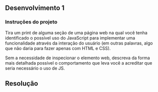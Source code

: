 ## Desenvolvimento 1 
### Instruções do projeto
Tira um print de alguma seção de uma página web na qual você tenha identificado o possível uso do JavaScript para implementar uma funcionalidade através da interação do usuário (em outras palavras, algo que não daria para fazer apenas com HTML e CSS).

Sem a necessidade de inspecionar o elemento web, descreva da forma mais detalhada possível o comportamento que leva você a acreditar que seria necessário o uso de JS.

## Resolução
